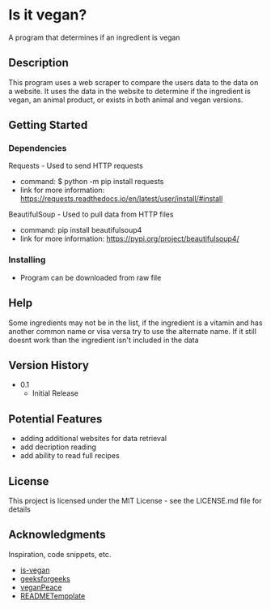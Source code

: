 # Is it vegan?

A program that determines if an ingredient is vegan

## Description

This program uses a web scraper to compare the users data to the data on a website. It uses the data in the website to determine if the ingredient is vegan, an animal product, or exists in both animal and vegan versions.

## Getting Started

### Dependencies

Requests - Used to send HTTP requests
* command: $ python -m pip install requests
* link for more information: https://requests.readthedocs.io/en/latest/user/install/#install

BeautifulSoup - Used to pull data from HTTP files
* command: pip install beautifulsoup4
* link for more information: https://pypi.org/project/beautifulsoup4/ 

### Installing

* Program can be downloaded from raw file

## Help

Some ingredients may not be in the list, if the ingredient is a vitamin and has another common name or 
visa versa try to use the alternate name. If it still doesnt work than the ingredient isn't included in 
the data

## Version History

* 0.1
    * Initial Release
 
## Potential Features

* adding additional websites for data retrieval
* add decription reading
* add ability to read full recipes

## License

This project is licensed under the MIT License - see the LICENSE.md file for details

## Acknowledgments

Inspiration, code snippets, etc.
* [is-vegan](https://github.com/hmontazeri/is-vegan)
* [geeksforgeeks](https://www.geeksforgeeks.org/python-web-scraping-tutorial/)
* [veganPeace](https://www.veganpeace.com/ingredients/ingredients.htm)
* [READMETempplate](https://gist.github.com/DomPizzie/7a5ff55ffa9081f2de27c315f5018afc)
